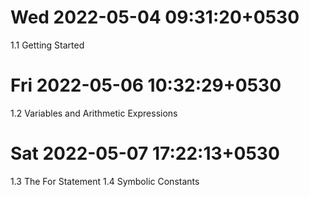 # Wed 2022-05-04 09:31:20+0530
1.1 Getting Started

# Fri 2022-05-06 10:32:29+0530
1.2 Variables and Arithmetic Expressions

# Sat 2022-05-07 17:22:13+0530
1.3 The For Statement
1.4 Symbolic Constants
